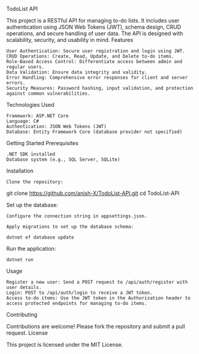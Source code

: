 TodoList API

This project is a RESTful API for managing to-do lists. It includes user authentication using JSON Web Tokens (JWT), schema design, CRUD operations, and secure handling of user data. The API is designed with scalability, security, and usability in mind.
Features

    User Authentication: Secure user registration and login using JWT.
    CRUD Operations: Create, Read, Update, and Delete to-do items.
    Role-Based Access Control: Differentiate access between admin and regular users.
    Data Validation: Ensure data integrity and validity.
    Error Handling: Comprehensive error responses for client and server errors.
    Security Measures: Password hashing, input validation, and protection against common vulnerabilities.

Technologies Used

    Framework: ASP.NET Core
    Language: C#
    Authentication: JSON Web Tokens (JWT)
    Database: Entity Framework Core (database provider not specified)

Getting Started
Prerequisites

    .NET SDK installed
    Database system (e.g., SQL Server, SQLite)

Installation

    Clone the repository:

git clone https://github.com/anish-X/TodoList-API.git
cd TodoList-API

Set up the database:

    Configure the connection string in appsettings.json.

    Apply migrations to set up the database schema:

    dotnet ef database update

Run the application:

    dotnet run

Usage

    Register a new user: Send a POST request to /api/auth/register with user details.
    Login: POST to /api/auth/login to receive a JWT token.
    Access to-do items: Use the JWT token in the Authorization header to access protected endpoints for managing to-do items.

Contributing

Contributions are welcome! Please fork the repository and submit a pull request.
License

This project is licensed under the MIT License.
